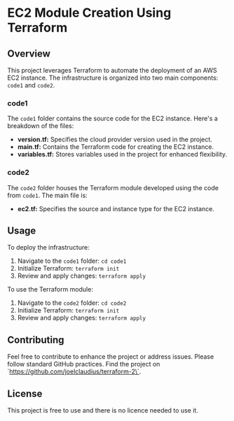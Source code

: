# EC2 Module Creation Using Terraform

## Overview

This project leverages Terraform to automate the deployment of an AWS EC2 instance. The infrastructure is organized into two main components: `code1` and `code2`.

### code1

The `code1` folder contains the source code for the EC2 instance. Here's a breakdown of the files:

- **version.tf:** Specifies the cloud provider version used in the project.
- **main.tf:** Contains the Terraform code for creating the EC2 instance.
- **variables.tf:** Stores variables used in the project for enhanced flexibility.

### code2

The `code2` folder houses the Terraform module developed using the code from `code1`. The main file is:

- **ec2.tf:** Specifies the source and instance type for the EC2 instance.

## Usage

To deploy the infrastructure:

1. Navigate to the `code1` folder: `cd code1`
2. Initialize Terraform: `terraform init`
3. Review and apply changes: `terraform apply`

To use the Terraform module:

1. Navigate to the `code2` folder: `cd code2`
2. Initialize Terraform: `terraform init`
3. Review and apply changes: `terraform apply`

## Contributing

Feel free to contribute to enhance the project or address issues. Please follow standard GitHub practices.
Find the project on \`https://github.com/joelclaudius/terraform-2\`.

## License

This project is free to use and there is no licence needed to use it.
